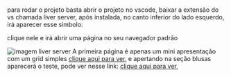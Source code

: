 ﻿#

para rodar o projeto basta abrir o projeto no vscode, baixar a extensão do vs chamada liver server, após instalada,
no canto inferior do lado esquerdo, irá aparecer esse simbolo:

clique nele e irá abrir uma página no seu navegador padrão

<img src="https://postimg.cc/Sjddcwcs" alt="imagem liver server">
A primeira página é apenas um mini apresentação com um grid simples
<a href="https://eliasgabriel1.github.io/testem3"> clique aqui para ver</a>,
 e apertando na seção blusas aparecerá o teste, pode ver nesse link:
<a href="https://eliasgabriel1.github.io/testem3/pages/Blusa.html"> clique aqui para ver</a>,
